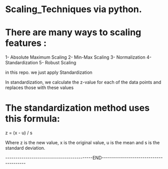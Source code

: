# Scaling_Techniques via python.

# There are many ways to scaling features :
1- Absolute Maximum Scaling
2- Min-Max Scaling
3- Normalization
4- Standardization
5- Robust Scaling


in this repo. we just apply Standardization


In standardization, we calculate the z-value for each of the data points and replaces those with these values

# The standardization method uses this formula:

z = (x - u) / s

Where z is the new value, x is the original value, u is the mean and s is the standard deviation.



-------------------------------------------END----------------------------------------


